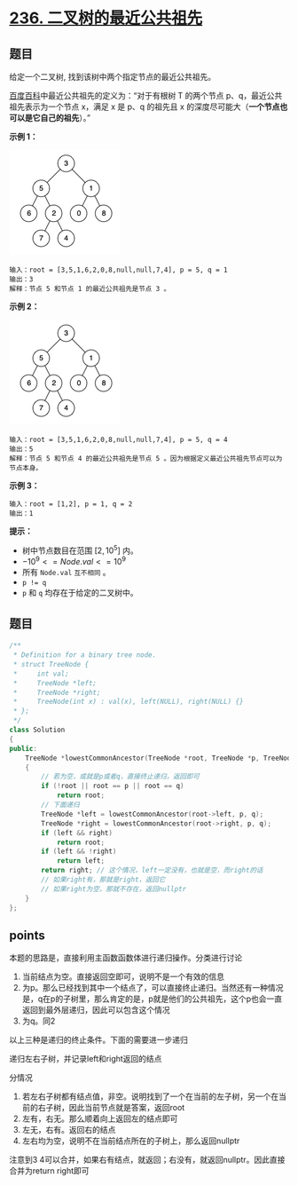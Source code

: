 # [236. 二叉树的最近公共祖先](https://leetcode.cn/problems/lowest-common-ancestor-of-a-binary-tree/)



## 题目

给定一个二叉树, 找到该树中两个指定节点的最近公共祖先。

[百度百科](https://baike.baidu.com/item/最近公共祖先/8918834?fr=aladdin)中最近公共祖先的定义为：“对于有根树 T 的两个节点 p、q，最近公共祖先表示为一个节点 x，满足 x 是 p、q 的祖先且 x 的深度尽可能大（**一个节点也可以是它自己的祖先**）。”

 

**示例 1：**

![img](./assets/binarytree.png)

```
输入：root = [3,5,1,6,2,0,8,null,null,7,4], p = 5, q = 1
输出：3
解释：节点 5 和节点 1 的最近公共祖先是节点 3 。
```

**示例 2：**

![img](./assets/binarytree.png)

```
输入：root = [3,5,1,6,2,0,8,null,null,7,4], p = 5, q = 4
输出：5
解释：节点 5 和节点 4 的最近公共祖先是节点 5 。因为根据定义最近公共祖先节点可以为节点本身。
```

**示例 3：**

```
输入：root = [1,2], p = 1, q = 2
输出：1
```

 

**提示：**

- 树中节点数目在范围 $[2, 10^5]$ 内。
- $-10^9 <= Node.val <= 10^9$
- 所有 `Node.val` `互不相同` 。
- `p != q`
- `p` 和 `q` 均存在于给定的二叉树中。



## 题目

```cpp
/**
 * Definition for a binary tree node.
 * struct TreeNode {
 *     int val;
 *     TreeNode *left;
 *     TreeNode *right;
 *     TreeNode(int x) : val(x), left(NULL), right(NULL) {}
 * };
 */
class Solution
{
public:
    TreeNode *lowestCommonAncestor(TreeNode *root, TreeNode *p, TreeNode *q)
    {
        // 若为空，或就是p或者q，直接终止递归，返回即可
        if (!root || root == p || root == q)
            return root;
        // 下面递归
        TreeNode *left = lowestCommonAncestor(root->left, p, q);
        TreeNode *right = lowestCommonAncestor(root->right, p, q);
        if (left && right)
            return root;
        if (left && !right)
            return left;
        return right; // 这个情况，left一定没有，也就是空，而right的话
        // 如果right有，那就是right，返回它
        // 如果right为空，那就不存在，返回nullptr
    }
};
```



## points

本题的思路是，直接利用主函数函数体进行递归操作。分类进行讨论

1. 当前结点为空。直接返回空即可，说明不是一个有效的信息
2. 为p。那么已经找到其中一个结点了，可以直接终止递归。当然还有一种情况是，q在p的子树里，那么肯定的是，p就是他们的公共祖先，这个p也会一直返回到最外层递归，因此可以包含这个情况
3. 为q。同2

以上三种是递归的终止条件。下面的需要进一步递归

递归左右子树，并记录left和right返回的结点

分情况

1. 若左右子树都有结点值，非空。说明找到了一个在当前的左子树，另一个在当前的右子树，因此当前节点就是答案，返回root
2. 左有，右无。那么顺着向上返回左的结点即可
3. 左无，右有。返回右的结点
4. 左右均为空，说明不在当前结点所在的子树上，那么返回nullptr

注意到3 4可以合并，如果右有结点，就返回；右没有，就返回nullptr。因此直接合并为return right即可